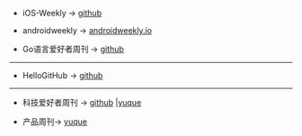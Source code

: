 * iOS-Weekly -> [github](https://github.com/SwiftOldDriver/iOS-Weekly)

* androidweekly -> [androidweekly.io](https://androidweekly.io/)

* Go语言爱好者周刊 -> [github](https://github.com/polaris1119/golangweekly)

---

* HelloGitHub -> [github](https://github.com/521xueweihan/HelloGitHub)

---

* 科技爱好者周刊 -> [github](https://github.com/ruanyf/weekly) |[yuque](https://www.yuque.com/ruanyf/weekly)

* 产品周刊-> [yuque](https://www.yuque.com/herbert-chang/pmweekly) 
